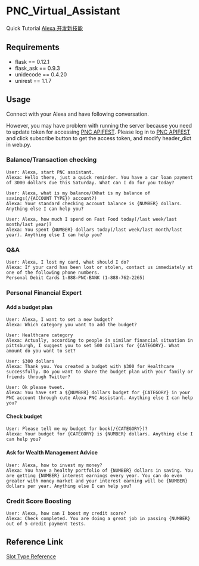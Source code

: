 # PNC_Virtual_Assistant
Quick Tutorial [Alexa 开发新技能](http://www.shuang0420.com/2017/05/02/Alexa%20开发新技能/)

## Requirements
- flask == 0.12.1
- flask_ask == 0.9.3
- unidecode == 0.4.20
- unirest == 1.1.7

## Usage
Connect with your Alexa and have following conversation.

However, you may have problem with running the server because you need to update token for accessing [PNC APIFEST](https://pstm0.pncapix.com/store/apis/info?name=Accounts&version=v1.0.0&provider=admin). Please log in to [PNC APIFEST](https://pstm0.pncapix.com/store/apis/info?name=Accounts&version=v1.0.0&provider=admin) and click subscribe button to get the access token, and modify header_dict in web.py.


### Balance/Transaction checking
```
User: Alexa, start PNC assistant.
Alexa: Hello there, just a quick reminder. You have a car loan payment of 3000 dollars due this Saturday. What can I do for you today?

User: Alexa, what is my balance/(What is my balance of savings(/{ACCOUNT TYPE}) account?)
Alexa: Your standard checking account balance is {NUMBER} dollars. Anything else I can help you?

User: Alexa, how much I spend on Fast Food today(/last week/last month/last year)?
Alexa: You spent {NUMBER} dollars today(/last week/last month/last year). Anything else I can help you?
```

### Q&A
```
User: Alexa, I lost my card, what should I do?
Alexa: If your card has been lost or stolen, contact us immediately at one of the following phone numbers.
Personal Debit Cards 1-888-PNC-BANK (1-888-762-2265)
```


### Personal Financial Expert
#### Add a budget plan
```
User: Alexa, I want to set a new budget?
Alexa: Which category you want to add the budget?

User: Healthcare category
Alexa: Actually, according to people in similar financial situation in pittsburgh, I suggest you to set 500 dollars for {CATEGORY}. What amount do you want to set?

User: $300 dollars
Alexa: Thank you. You created a budget with $300 for Healthcare successfully. Do you want to share the budget plan with your family or friends through Twitter?

User: Ok please tweet.
Alexa: You have set a ${NUMBER} dollars budget for {CATEGORY} in your PNC account through cute Alexa PNC Assistant. Anything else I can help you?
```

#### Check budget
```
User: Please tell me my budget for book(/{CATEGORY})?
Alexa: Your budget for {CATEGORY} is {NUMBER} dollars. Anything else I can help you?
```


#### Ask for Wealth Management Advice
```
User: Alexa, how to invest my money?
Alexa: You have a healthy portfolio of {NUMBER} dollars in saving. You are getting {NUMBER} interest earnings every year. You can do even greater with money market and your interest earning will be {NUMBER} dollars per year. Anything else I can help you?
```


### Credit Score Boosting
```
User: Alexa, how can I boost my credit score?
Alexa: Check completed. You are doing a great job in passing {NUMBER} out of 5 credit payment tests.
```



## Reference Link
[Slot Type Reference](https://developer.amazon.com/public/solutions/alexa/alexa-skills-kit/docs/built-in-intent-ref/slot-type-reference)

